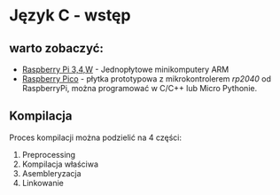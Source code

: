 # Język C - wstęp

## warto zobaczyć:

- [Raspberry Pi 3,4,W](https://botland.com.pl/399-raspberry-pi) - Jednopłytowe minikomputery ARM
- [Raspberry Pico](https://botland.com.pl/1262-raspberry-pi-pico) - płytka prototypowa z mikrokontrolerem *rp2040* od RaspberryPi, można programować w C/C++ lub Micro Pythonie.

## Kompilacja

Proces kompilacji można podzielić na 4 części:

1. Preprocessing
2. Kompilacja właściwa
3. Asembleryzacja
4. Linkowanie


